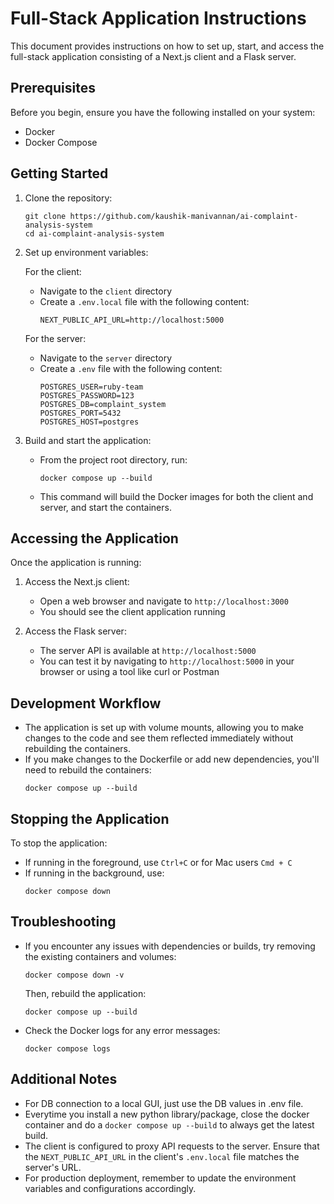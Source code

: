 # Full-Stack Application Instructions

This document provides instructions on how to set up, start, and access the full-stack application consisting of a Next.js client and a Flask server.

## Prerequisites

Before you begin, ensure you have the following installed on your system:

- Docker
- Docker Compose

## Getting Started

1. Clone the repository:

   ```
   git clone https://github.com/kaushik-manivannan/ai-complaint-analysis-system
   cd ai-complaint-analysis-system
   ```

2. Set up environment variables:

   For the client:

   - Navigate to the `client` directory
   - Create a `.env.local` file with the following content:
     ```
     NEXT_PUBLIC_API_URL=http://localhost:5000
     ```

   For the server:

   - Navigate to the `server` directory
   - Create a `.env` file with the following content:
     ```
     POSTGRES_USER=ruby-team
     POSTGRES_PASSWORD=123
     POSTGRES_DB=complaint_system
     POSTGRES_PORT=5432
     POSTGRES_HOST=postgres
     ```

3. Build and start the application:
   - From the project root directory, run:
     ```
     docker compose up --build
     ```
   - This command will build the Docker images for both the client and server, and start the containers.

## Accessing the Application

Once the application is running:

1. Access the Next.js client:

   - Open a web browser and navigate to `http://localhost:3000`
   - You should see the client application running

2. Access the Flask server:
   - The server API is available at `http://localhost:5000`
   - You can test it by navigating to `http://localhost:5000` in your browser or using a tool like curl or Postman

## Development Workflow

- The application is set up with volume mounts, allowing you to make changes to the code and see them reflected immediately without rebuilding the containers.
- If you make changes to the Dockerfile or add new dependencies, you'll need to rebuild the containers:
  ```
  docker compose up --build
  ```

## Stopping the Application

To stop the application:

- If running in the foreground, use `Ctrl+C` or for Mac users `Cmd + C`
- If running in the background, use:
  ```
  docker compose down
  ```

## Troubleshooting

- If you encounter any issues with dependencies or builds, try removing the existing containers and volumes:

  ```
  docker compose down -v
  ```

  Then, rebuild the application:

  ```
  docker compose up --build
  ```

- Check the Docker logs for any error messages:
  ```
  docker compose logs
  ```

## Additional Notes

- For DB connection to a local GUI, just use the DB values in .env file.
- Everytime you install a new python library/package, close the docker container and do a `docker compose up --build` to always get the latest build.
- The client is configured to proxy API requests to the server. Ensure that the `NEXT_PUBLIC_API_URL` in the client's `.env.local` file matches the server's URL.
- For production deployment, remember to update the environment variables and configurations accordingly.
